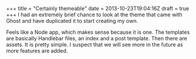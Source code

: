 +++
title = "Certainly themeable"
date = 2013-10-23T19:04:16Z
draft = true
+++
I had an extremely brief chance to look at the theme that came with Ghost and have duplicated it to start creating my own.

Feels like a Node app, which makes sense because it is one. The templates are basically Handlebar files, an index and a post template. Then there are assets. It is pretty simple. I suspect that we will see more in the future as more features are added.
